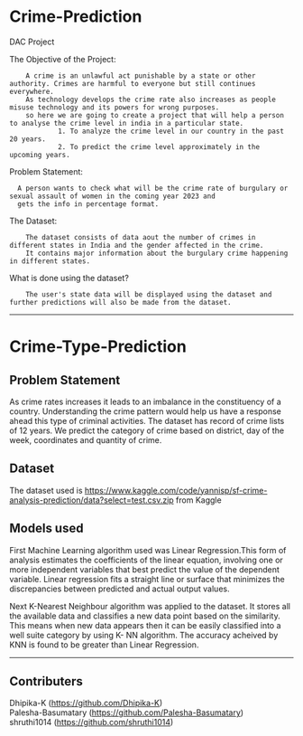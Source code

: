 # Crime-Prediction
DAC Project

The Objective of the Project:

        A crime is an unlawful act punishable by a state or other authority. Crimes are harmful to everyone but still continues everywhere.
        As technology develops the crime rate also increases as people misuse technology and its powers for wrong purposes.
        so here we are going to create a project that will help a person to analyse the crime level in india in a particular state.
                1. To analyze the crime level in our country in the past 20 years.
                2. To predict the crime level approximately in the upcoming years.

Problem Statement:
      
      A person wants to check what will be the crime rate of burgulary or sexual assault of women in the coming year 2023 and
      gets the info in percentage format.
      

The Dataset:
     
        The dataset consists of data aout the number of crimes in different states in India and the gender affected in the crime.
        It contains major information about the burgulary crime happening in different states.
        
What is done using the dataset?
        
        The user's state data will be displayed using the dataset and further predictions will also be made from the dataset.
-------------------------------------------------------------------------------------------------------------------------------------

# Crime-Type-Prediction

## Problem Statement
As crime rates increases it leads to an imbalance in the constituency of a country. Understanding the crime pattern would help us have a response ahead this type of criminal activities. The dataset has record of crime lists of 12 years. We predict the category of crime based on district, day of the week, coordinates and quantity of crime.

## Dataset
The dataset used is https://www.kaggle.com/code/yannisp/sf-crime-analysis-prediction/data?select=test.csv.zip from Kaggle

## Models used
First Machine Learning algorithm used was Linear Regression.This form of analysis estimates the coefficients of the linear equation, involving one or more independent variables that best predict the value of the dependent variable. Linear regression fits a straight line or surface that minimizes the discrepancies between predicted and actual output values.

Next K-Nearest Neighbour algorithm was applied to the dataset. It stores all the available data and classifies a new data point based on the similarity. This means when new data appears then it can be easily classified into a well suite category by using K- NN algorithm. The accuracy acheived by KNN is found to be greater than Linear Regression.

--------------------------------------------------------------------------------------------------------------------------------------

## Contributers
Dhipika-K (https://github.com/Dhipika-K)                                                                                           
Palesha-Basumatary (https://github.com/Palesha-Basumatary)                                                            
shruthi1014 (https://github.com/shruthi1014)


